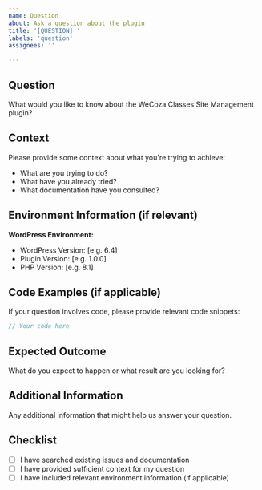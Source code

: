 ```yaml
---
name: Question
about: Ask a question about the plugin
title: '[QUESTION] '
labels: 'question'
assignees: ''

---
```


## Question
What would you like to know about the WeCoza Classes Site Management plugin?

## Context
Please provide some context about what you're trying to achieve:
- What are you trying to do?
- What have you already tried?
- What documentation have you consulted?

## Environment Information (if relevant)
**WordPress Environment:**
- WordPress Version: [e.g. 6.4]
- Plugin Version: [e.g. 1.0.0]
- PHP Version: [e.g. 8.1]

## Code Examples (if applicable)
If your question involves code, please provide relevant code snippets:

```php
// Your code here
```

## Expected Outcome
What do you expect to happen or what result are you looking for?

## Additional Information
Any additional information that might help us answer your question.

## Checklist
- [ ] I have searched existing issues and documentation
- [ ] I have provided sufficient context for my question
- [ ] I have included relevant environment information (if applicable)
